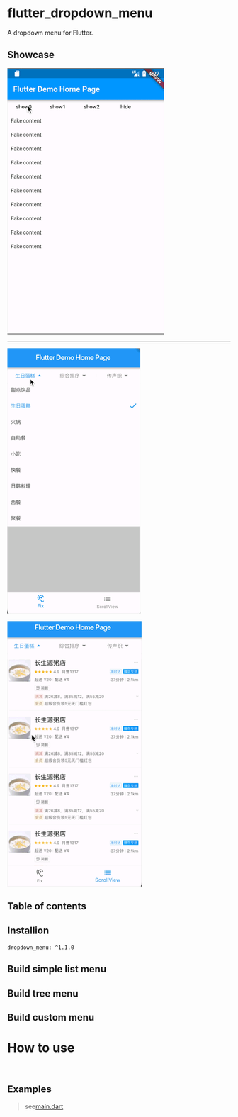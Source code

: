 # flutter_dropdown_menu

A dropdown menu for Flutter.

## Showcase

![showcase](https://github.com/jzoom/images/raw/master/dropdown_menu.gif)
****
![showcase](https://github.com/jzoom/images/raw/master/dropdown_menu1.gif)

![showcase](https://github.com/jzoom/images/raw/master/dropdown_menu2.gif)


## Table of contents


## Installion

```
dropdown_menu: ^1.1.0
```

## Build simple list menu
## Build tree menu
## Build custom menu



# How to use

```


```


## Examples

>see[main.dart](https://github.com/jzoom/flutter_dropdown_menu/blob/master/example/lib/main.dart)




